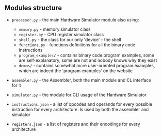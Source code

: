 ## Modules structure

* `processor.py` - the main Hardware Simulator module also using:
    * `memory.py` - memory simulator class
    * `register.py` - CPU register simulator class
    * `shell.py` - the class for our only 'device' - the shell
    * `functions.py` - functions definitions for all the binary code instructions
    * `program_examples/` - contains binary code program examples, some are self-explanatory, 
    some are not and nobody knows why they exist
    * `demos/` - contains somewhat more user-oriented program examples,
    which are indeed the 'program examples' on the website

* `assembler.py` - the Assembler, both the main module and CL interface for it

* `simulator.py` - the module for CLI usage of the Hardware Simulator
* `instructions.json` - a list of opcodes and operands for every possible instruction for every architecture. 
Is used by both the assembler and simulator
* `registers.json` - a list of registers and their encodings for every architecture